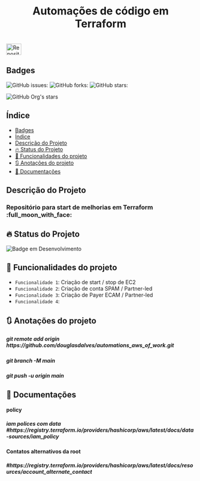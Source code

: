 <h1 align="center"> Automações de código em Terraform </h1>

<div style="display: inline_block"><br>
  <img align="center" alt="Repositório Automações de Tf" height="30" width="40" src="https://imgur.com/gallery/SrIiOc7">
<div>

## Badges

![GitHub issues:](https://img.shields.io/github/issues/douglasdalves/automations_aws_of_work)
![GitHub forks:](https://img.shields.io/github/forks/douglasdalves/automations_aws_of_work)
![GitHub stars:](https://img.shields.io/github/stars/douglasdalves/automations_aws_of_work)

![GitHub Org's stars](https://img.shields.io/github/stars/douglasdalves?style=social)

## Índice 

- [Badges](#badges)
- [Índice](#índice)
- [Descrição do Projeto](#descrição-do-projeto)
- [:fire: Status do Projeto](#fire-status-do-projeto)
- [:hammer: Funcionalidades do projeto](#hammer-funcionalidades-do-projeto)
- [:arrows_clockwise: Anotações do projeto](#arrows_clockwise-anotações-do-projeto)
- [:twisted_rightwards_arrows: Documentações](#twisted_rightwards_arrows-documentações)

## Descrição do Projeto

<h3> Repositório para start de melhorias em Terraform :full_moon_with_face: </h3>

## :fire: Status do Projeto

![Badge em Desenvolvimento](http://img.shields.io/static/v1?label=STATUS&message=EM%20DESENVOLVIMENTO&color=GREEN&style=for-the-badge)

## :hammer: Funcionalidades do projeto

- `Funcionalidade 1`: Criação de start / stop de EC2
- `Funcionalidade 2`: Criação de conta SPAM / Partner-led
- `Funcionalidade 3`: Criação de Payer ECAM / Partner-led
- `Funcionalidade 4`: 

## :arrows_clockwise: Anotações do projeto

<h5> git remote add origin https://github.com/douglasdalves/automations_aws_of_work.git </h5>
<h5> git branch -M main </h5>
<h5> git push -u origin main </h5>

## :twisted_rightwards_arrows: Documentações 

<h4> policy </h4> 
<h5> iam polices com data
#https://registry.terraform.io/providers/hashicorp/aws/latest/docs/data-sources/iam_policy </h5>

<h4> Contatos alternativos da root </h4>
<h5> #https://registry.terraform.io/providers/hashicorp/aws/latest/docs/resources/account_alternate_contact </h5>